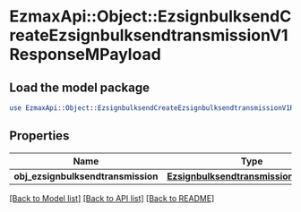 # EzmaxApi::Object::EzsignbulksendCreateEzsignbulksendtransmissionV1ResponseMPayload

## Load the model package
```perl
use EzmaxApi::Object::EzsignbulksendCreateEzsignbulksendtransmissionV1ResponseMPayload;
```

## Properties
Name | Type | Description | Notes
------------ | ------------- | ------------- | -------------
**obj_ezsignbulksendtransmission** | [**EzsignbulksendtransmissionResponse**](EzsignbulksendtransmissionResponse.md) |  | 

[[Back to Model list]](../README.md#documentation-for-models) [[Back to API list]](../README.md#documentation-for-api-endpoints) [[Back to README]](../README.md)


